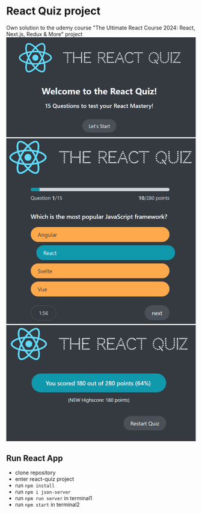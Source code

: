 # React Quiz project

Own solution to the udemy course "The Ultimate React Course 2024: React, Next.js, Redux & More" project
![alt text](image.png)
![alt text](image-1.png)
![alt text](image-2.png)

## Run React App

- clone repository
- enter react-quiz project
- run `npm install`
- run `npm i json-server`
- run `npm run server` in terminal1
- run `npm start` in terminal2
